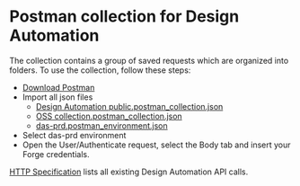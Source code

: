 # Postman collection for Design Automation

The collection contains a group of saved requests which are organized into folders. To use the collection, follow these steps:
* [Download Postman](https://www.getpostman.com/)
* Import all json files
	* [Design Automation public.postman_collection.json](Design%20Automation%20public.postman_collection.json)
	* [OSS collection.postman_collection.json](OSS%20collection.postman_collection.json)
	* [das-prd.postman_environment.json](das-prd.postman_environment.json) 
* Select das-prd environment
* Open the User/Authenticate request, select the Body tab and insert your Forge credentials.

[HTTP Specification](https://forge.autodesk.com/en/docs/design-automation/v3/reference/http/) lists all existing Design Automation API calls.